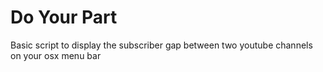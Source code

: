# Do Your Part
Basic script to display the subscriber gap between two youtube channels on your osx menu bar
